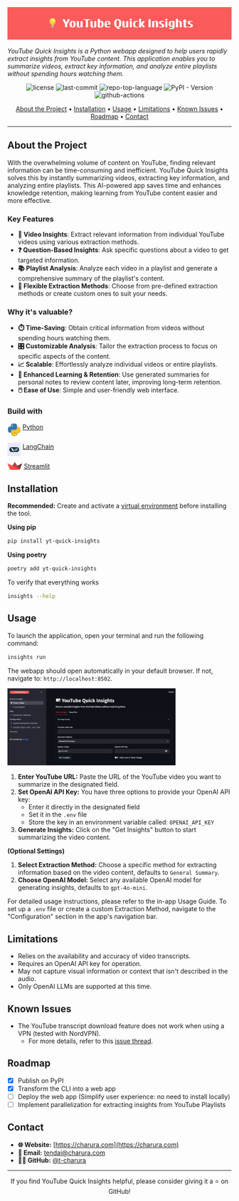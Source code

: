<p align="center">
  <img src="docs/images/banner.png"  alt="project-banner">
</p>

*YouTube Quick Insights is a Python webapp designed to help users rapidly extract insights from YouTube content.
This application enables you to summarize videos, extract key information,
and analyze entire playlists without spending hours watching them.*

<p align="center">
	<img src="https://img.shields.io/github/license/t-charura/yt-quick-insights?style=default&logo=opensourceinitiative&logoColor=white&color=5bb8fc" alt="license">
	<img src="https://img.shields.io/github/last-commit/t-charura/yt-quick-insights?style=default&logo=git&logoColor=white&color=5bb8fc" alt="last-commit">
	<img src="https://img.shields.io/github/languages/top/t-charura/yt-quick-insights?style=default&logo=python&logoColor=white&color=5bb8fc" alt="repo-top-language">
	<img src="https://img.shields.io/pypi/v/yt-quick-insights?style=default&logo=pypi&logoColor=white&color=5bb8fc" alt="PyPI - Version">
	<img src="https://img.shields.io/github/actions/workflow/status/t-charura/yt-quick-insights/.github%2Fworkflows%2FCI.yaml?logo=githubactions" alt="github-actions">
</p>


<p align="center">
  <a href='#about-the-project'>About the Project</a> •
  <a href='#installation'>Installation</a> •
  <a href='#usage'>Usage</a> •
  <a href='#limitations'>Limitations</a> •
  <a href='#known-issues'>Known Issues</a> •
  <a href='#roadmap'>Roadmap</a> •
  <a href='#contact'>Contact</a>
</p>


---

## About the Project

With the overwhelming volume of content on YouTube, finding relevant information can be time-consuming and inefficient.
YouTube Quick Insights solves this by instantly summarizing videos, extracting key information, and analyzing entire
playlists.
This AI-powered app saves time and enhances knowledge retention, making learning from YouTube content easier and more
effective.

### Key Features

- **🎥 Video Insights**: Extract relevant information from individual YouTube videos using various extraction methods.
- **❓ Question-Based Insights**: Ask specific questions about a video to get targeted information.
- **📚 Playlist Analysis**: Analyze each video in a playlist and generate a comprehensive summary of the playlist's
  content.
- **🔧 Flexible Extraction Methods**: Choose from pre-defined extraction methods or create custom ones to suit your
  needs.

### Why it's valuable?

- **⏱️ Time-Saving**: Obtain critical information from videos without spending hours watching them.
- **🎛️ Customizable Analysis**: Tailor the extraction process to focus on specific aspects of the content.
- **📈 Scalable**: Effortlessly analyze individual videos or entire playlists.
- **🧠 Enhanced Learning & Retention**: Use generated summaries for personal notes to review content later, improving
  long-term retention.
- **🖱️ Ease of Use**: Simple and user-friendly web interface.

### Build with

<p>
  <img src="docs/images/python.png" width="30" alt="python-logo" align="top">
  <a href="https://www.python.org/">Python</a>
</p>

<p>
  <img src="docs/images/langchain.png" width="30" alt="langchain-logo" align="top">
  <a href="https://github.com/langchain-ai/langchain">LangChain</a>
</p>

<p>
  <img src="docs/images/streamlit.png" width="33" alt="streamlit-logo" align="top">
  <a href="https://github.com/streamlit/streamlit">Streamlit</a>
</p>

## Installation

**Recommended:** Create and activate
a [virtual environment](https://docs.python.org/3/library/venv.html#creating-virtual-environments) before installing the
tool.

**Using pip**

```bash
pip install yt-quick-insights
```

**Using poetry**

```bash
poetry add yt-quick-insights
```

To verify that everything works

```bash
insights --help
```

## Usage

To launch the application, open your terminal and run the following command:

```bash
insights run
```

The webapp should open automatically in your default browser. If not, navigate to:
`http://localhost:8502`.

<img src="docs/images/app_screenshot.jpg" alt="app_screenshot" width="75%">

1. **Enter YouTube URL:** Paste the URL of the YouTube video you want to summarize in the designated field.
2. **Set OpenAI API Key:** You have three options to provide your OpenAI API key:
    - Enter it directly in the designated field
    - Set it in the `.env` file
    - Store the key in an environment variable called: `OPENAI_API_KEY`
3. **Generate Insights:** Click on the "Get Insights" button to start summarizing the video content.

**(Optional Settings)**

1. **Select Extraction Method:** Choose a specific method for extracting information based on the video content,
   defaults to `General Summary`.
2. **Choose OpenAI Model:** Select any available OpenAI model for generating insights, defaults to `gpt-4o-mini`.

For detailed usage instructions, please refer to the in-app Usage Guide. To set up a `.env` file or create a custom
Extraction Method, navigate to the "Configuration" section in the app's navigation bar.

## Limitations

- Relies on the availability and accuracy of video transcripts.
- Requires an OpenAI API key for operation.
- May not capture visual information or context that isn't described in the audio.
- Only OpenAI LLMs are supported at this time.

## Known Issues

* The YouTube transcript download feature does not work when using a VPN (tested with NordVPN).
    * For more details, refer to this [issue thread](https://github.com/jdepoix/youtube-transcript-api/issues/303).

## Roadmap

- [x] Publish on PyPI
- [x] Transform the CLI into a web app
- [ ] Deploy the web app (Simplify user experience: no need to install locally)
- [ ] Implement parallelization for extracting insights from YouTube Playlists

## Contact

- **🌐 Website:** [https://charura.com](https://charura.com)
- **📧 Email:** tendai@charura.com
- **👨‍💻 GitHub:** [@t-charura](https://github.com/t-charura)

---

<p align="center">
  If you find YouTube Quick Insights helpful, please consider giving it a ⭐️ on GitHub!
</p>
